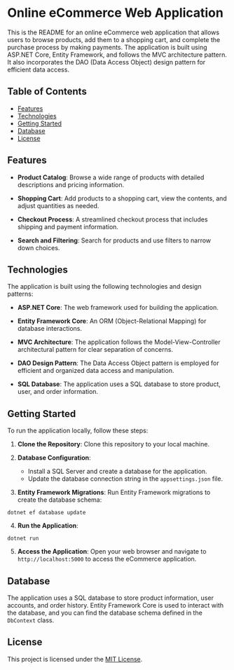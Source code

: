 # Online eCommerce Web Application

This is the README for an online eCommerce web application that allows users to browse products, add them to a shopping cart, and complete the purchase process by making payments. The application is built using ASP.NET Core, Entity Framework, and follows the MVC architecture pattern. It also incorporates the DAO (Data Access Object) design pattern for efficient data access.

## Table of Contents

- [Features](#features)
- [Technologies](#technologies)
- [Getting Started](#getting-started)
- [Database](#database)
- [License](#license)

## Features

- **Product Catalog**: Browse a wide range of products with detailed descriptions and pricing information.

- **Shopping Cart**: Add products to a shopping cart, view the contents, and adjust quantities as needed.

- **Checkout Process**: A streamlined checkout process that includes shipping and payment information.

- **Search and Filtering**: Search for products and use filters to narrow down choices.

## Technologies

The application is built using the following technologies and design patterns:

- **ASP.NET Core**: The web framework used for building the application.

- **Entity Framework Core**: An ORM (Object-Relational Mapping) for database interactions.

- **MVC Architecture**: The application follows the Model-View-Controller architectural pattern for clear separation of concerns.

- **DAO Design Pattern**: The Data Access Object pattern is employed for efficient and organized data access and manipulation.

- **SQL Database**: The application uses a SQL database to store product, user, and order information.

## Getting Started

To run the application locally, follow these steps:

1. **Clone the Repository**: Clone this repository to your local machine.

2. **Database Configuration**:
   - Install a SQL Server and create a database for the application.
   - Update the database connection string in the `appsettings.json` file.

3. **Entity Framework Migrations**: Run Entity Framework migrations to create the database schema:

```shell
dotnet ef database update
```

4. **Run the Application**:

```shell
dotnet run
```

5. **Access the Application**: Open your web browser and navigate to `http://localhost:5000` to access the eCommerce application.

## Database

The application uses a SQL database to store product information, user accounts, and order history. Entity Framework Core is used to interact with the database, and you can find the database schema defined in the `DbContext` class.

## License

This project is licensed under the [MIT License](LICENSE).
